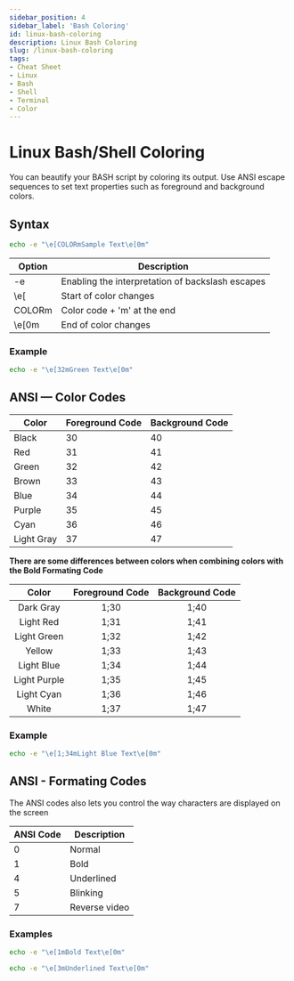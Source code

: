 ```yaml
---
sidebar_position: 4
sidebar_label: 'Bash Coloring'
id: linux-bash-coloring
description: Linux Bash Coloring
slug: /linux-bash-coloring
tags:
- Cheat Sheet
- Linux
- Bash
- Shell
- Terminal
- Color
---
```


# Linux Bash/Shell Coloring

You can beautify your BASH script by coloring its output. Use ANSI escape sequences to set text properties such as foreground and background colors.

## Syntax

```Bash
echo -e "\e[COLORmSample Text\e[0m"
```

| Option | Description                                      |
|--------|--------------------------------------------------|
| -e     | Enabling the interpretation of backslash escapes |
| \e[    | Start of color changes                           |
| COLORm | Color code + 'm' at the end                      |
| \e[0m  | End of color changes                             |

### Example

```Bash title="Green Text"
echo -e "\e[32mGreen Text\e[0m"
```

## ANSI — Color Codes

| Color      | Foreground Code | Background Code |
|------------|-----------------|-----------------|
| Black      | 30              | 40              |
| Red        | 31              | 41              |
| Green      | 32              | 42              |
| Brown      | 33              | 43              |
| Blue       | 34              | 44              |
| Purple     | 35              | 45              |
| Cyan       | 36              | 46              |
| Light Gray | 37              | 47              |

**There are some differences between colors when combining colors with the Bold Formating Code**

|     Color    | Foreground Code | Background Code |
|:------------:|:---------------:|:---------------:|
| Dark Gray    | 1;30            | 1;40            |
| Light Red    | 1;31            | 1;41            |
| Light Green  | 1;32            | 1;42            |
| Yellow       | 1;33            | 1;43            |
| Light Blue   | 1;34            | 1;44            |
| Light Purple | 1;35            | 1;45            |
| Light Cyan   | 1;36            | 1;46            |
| White        | 1;37            | 1;47            |

### Example

```Bash
echo -e "\e[1;34mLight Blue Text\e[0m"
```

## ANSI - Formating Codes

The ANSI codes also lets you control the way characters are displayed on the screen

| ANSI Code | Description   |
|-----------|---------------|
| 0         | Normal        |
| 1         | Bold          |
| 4         | Underlined    |
| 5         | Blinking      |
| 7         | Reverse video |

### Examples

```Bash
echo -e "\e[1mBold Text\e[0m"
```

```Bash
echo -e "\e[3mUnderlined Text\e[0m"
```